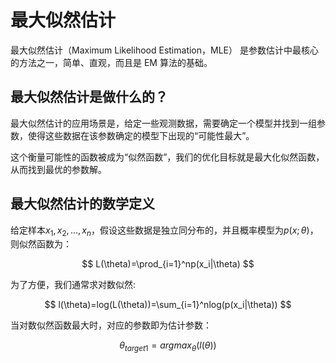 # 最大似然估计

最大似然估计（Maximum Likelihood Estimation，MLE） 是参数估计中最核心的方法之一，简单、直观，而且是 EM 算法的基础。

## 最大似然估计是做什么的？
最大似然估计的应用场景是，给定一些观测数据，需要确定一个模型并找到一组参数，使得这些数据在该参数确定的模型下出现的“可能性最大”。

这个衡量可能性的函数被成为“似然函数”，我们的优化目标就是最大化似然函数，从而找到最优的参数解。

## 最大似然估计的数学定义

给定样本$x_1,x_2,...,x_n$，假设这些数据是独立同分布的，并且概率模型为$p(x;\theta)$，则似然函数为：

$$
L(\theta)=\prod_{i=1}^np(x_i|\theta)
$$

为了方便，我们通常求对数似然:

$$
l(\theta)=log(L(\theta))=\sum_{i=1}^nlog(p(x_i|\theta))
$$

当对数似然函数最大时，对应的参数即为估计参数：

$$
\theta_{target1}=argmax_\theta(l(\theta))
$$


